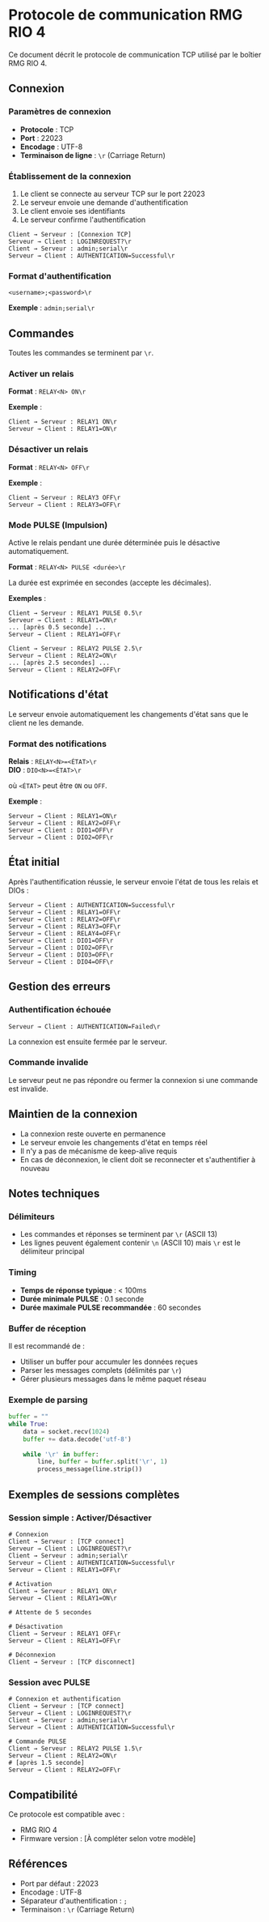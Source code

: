 # Protocole de communication RMG RIO 4

Ce document décrit le protocole de communication TCP utilisé par le boîtier RMG RIO 4.

## Connexion

### Paramètres de connexion
- **Protocole** : TCP
- **Port** : 22023
- **Encodage** : UTF-8
- **Terminaison de ligne** : `\r` (Carriage Return)

### Établissement de la connexion

1. Le client se connecte au serveur TCP sur le port 22023
2. Le serveur envoie une demande d'authentification
3. Le client envoie ses identifiants
4. Le serveur confirme l'authentification

```
Client → Serveur : [Connexion TCP]
Serveur → Client : LOGINREQUEST?\r
Client → Serveur : admin;serial\r
Serveur → Client : AUTHENTICATION=Successful\r
```

### Format d'authentification

```
<username>;<password>\r
```

**Exemple** : `admin;serial\r`

## Commandes

Toutes les commandes se terminent par `\r`.

### Activer un relais

**Format** : `RELAY<N> ON\r`

**Exemple** :
```
Client → Serveur : RELAY1 ON\r
Serveur → Client : RELAY1=ON\r
```

### Désactiver un relais

**Format** : `RELAY<N> OFF\r`

**Exemple** :
```
Client → Serveur : RELAY3 OFF\r
Serveur → Client : RELAY3=OFF\r
```

### Mode PULSE (Impulsion)

Active le relais pendant une durée déterminée puis le désactive automatiquement.

**Format** : `RELAY<N> PULSE <durée>\r`

La durée est exprimée en secondes (accepte les décimales).

**Exemples** :
```
Client → Serveur : RELAY1 PULSE 0.5\r
Serveur → Client : RELAY1=ON\r
... [après 0.5 seconde] ...
Serveur → Client : RELAY1=OFF\r
```

```
Client → Serveur : RELAY2 PULSE 2.5\r
Serveur → Client : RELAY2=ON\r
... [après 2.5 secondes] ...
Serveur → Client : RELAY2=OFF\r
```

## Notifications d'état

Le serveur envoie automatiquement les changements d'état sans que le client ne les demande.

### Format des notifications

**Relais** : `RELAY<N>=<ÉTAT>\r`  
**DIO** : `DIO<N>=<ÉTAT>\r`

où `<ÉTAT>` peut être `ON` ou `OFF`.

**Exemple** :
```
Serveur → Client : RELAY1=ON\r
Serveur → Client : RELAY2=OFF\r
Serveur → Client : DIO1=OFF\r
Serveur → Client : DIO2=OFF\r
```

## État initial

Après l'authentification réussie, le serveur envoie l'état de tous les relais et DIOs :

```
Serveur → Client : AUTHENTICATION=Successful\r
Serveur → Client : RELAY1=OFF\r
Serveur → Client : RELAY2=OFF\r
Serveur → Client : RELAY3=OFF\r
Serveur → Client : RELAY4=OFF\r
Serveur → Client : DIO1=OFF\r
Serveur → Client : DIO2=OFF\r
Serveur → Client : DIO3=OFF\r
Serveur → Client : DIO4=OFF\r
```

## Gestion des erreurs

### Authentification échouée

```
Serveur → Client : AUTHENTICATION=Failed\r
```

La connexion est ensuite fermée par le serveur.

### Commande invalide

Le serveur peut ne pas répondre ou fermer la connexion si une commande est invalide.

## Maintien de la connexion

- La connexion reste ouverte en permanence
- Le serveur envoie les changements d'état en temps réel
- Il n'y a pas de mécanisme de keep-alive requis
- En cas de déconnexion, le client doit se reconnecter et s'authentifier à nouveau

## Notes techniques

### Délimiteurs
- Les commandes et réponses se terminent par `\r` (ASCII 13)
- Les lignes peuvent également contenir `\n` (ASCII 10) mais `\r` est le délimiteur principal

### Timing
- **Temps de réponse typique** : < 100ms
- **Durée minimale PULSE** : 0.1 seconde
- **Durée maximale PULSE recommandée** : 60 secondes

### Buffer de réception
Il est recommandé de :
- Utiliser un buffer pour accumuler les données reçues
- Parser les messages complets (délimités par `\r`)
- Gérer plusieurs messages dans le même paquet réseau

### Exemple de parsing

```python
buffer = ""
while True:
    data = socket.recv(1024)
    buffer += data.decode('utf-8')
    
    while '\r' in buffer:
        line, buffer = buffer.split('\r', 1)
        process_message(line.strip())
```

## Exemples de sessions complètes

### Session simple : Activer/Désactiver

```
# Connexion
Client → Serveur : [TCP connect]
Serveur → Client : LOGINREQUEST?\r
Client → Serveur : admin;serial\r
Serveur → Client : AUTHENTICATION=Successful\r
Serveur → Client : RELAY1=OFF\r

# Activation
Client → Serveur : RELAY1 ON\r
Serveur → Client : RELAY1=ON\r

# Attente de 5 secondes

# Désactivation
Client → Serveur : RELAY1 OFF\r
Serveur → Client : RELAY1=OFF\r

# Déconnexion
Client → Serveur : [TCP disconnect]
```

### Session avec PULSE

```
# Connexion et authentification
Client → Serveur : [TCP connect]
Serveur → Client : LOGINREQUEST?\r
Client → Serveur : admin;serial\r
Serveur → Client : AUTHENTICATION=Successful\r

# Commande PULSE
Client → Serveur : RELAY2 PULSE 1.5\r
Serveur → Client : RELAY2=ON\r
# [après 1.5 seconde]
Serveur → Client : RELAY2=OFF\r
```

## Compatibilité

Ce protocole est compatible avec :
- RMG RIO 4
- Firmware version : [À compléter selon votre modèle]

## Références

- Port par défaut : 22023
- Encodage : UTF-8
- Séparateur d'authentification : `;`
- Terminaison : `\r` (Carriage Return)